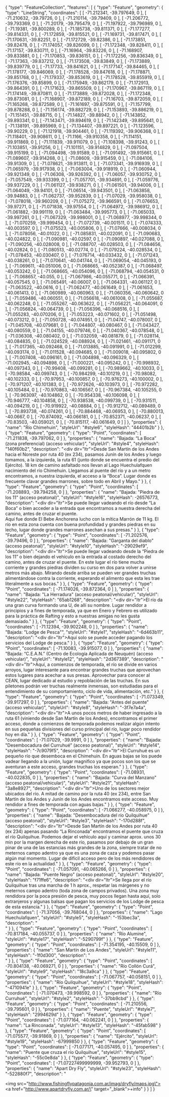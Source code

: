 {
  "type": "FeatureCollection",
  "features": [
    {
      "type": "Feature",
      "geometry": {
        "type": "LineString",
        "coordinates": [
          [
            -71.212341,
            -39.797649,
            0
          ],
          [
            -71.210632,
            -39.79726,
            0
          ],
          [
            -71.210114,
            -39.79409,
            0
          ],
          [
            -71.206772,
            -39.793369,
            0
          ],
          [
            -71.20179,
            -39.795479,
            0
          ],
          [
            -71.197922,
            -39.796989,
            0
          ],
          [
            -71.19381,
            -39.800289,
            0
          ],
          [
            -71.185738,
            -39.811371,
            0
          ],
          [
            -71.177277,
            -39.814331,
            0
          ],
          [
            -71.172859,
            -39.815521,
            0
          ],
          [
            -71.169731,
            -39.817471,
            0
          ],
          [
            -71.170631,
            -39.82251,
            0
          ],
          [
            -71.172729,
            -39.82386,
            0
          ],
          [
            -71.173851,
            -39.82478,
            0
          ],
          [
            -71.174057,
            -39.826099,
            0
          ],
          [
            -71.172348,
            -39.828411,
            0
          ],
          [
            -71.17157,
            -39.830711,
            0
          ],
          [
            -71.16964,
            -39.83226,
            0
          ],
          [
            -71.168907,
            -39.833881,
            0
          ],
          [
            -71.170853,
            -39.836151,
            0
          ],
          [
            -71.172256,
            -39.836349,
            0
          ],
          [
            -71.17363,
            -39.837212,
            0
          ],
          [
            -71.173508,
            -39.83849,
            0
          ],
          [
            -71.173889,
            -39.839779,
            0
          ],
          [
            -71.17733,
            -39.841621,
            0
          ],
          [
            -71.177147,
            -39.84465,
            0
          ],
          [
            -71.178177,
            -39.846069,
            0
          ],
          [
            -71.178528,
            -39.847618,
            0
          ],
          [
            -71.178871,
            -39.851768,
            0
          ],
          [
            -71.179337,
            -39.853619,
            0
          ],
          [
            -71.178528,
            -39.855919,
            0
          ],
          [
            -71.176376,
            -39.85899,
            0
          ],
          [
            -71.175949,
            -39.862179,
            0
          ],
          [
            -71.172913,
            -39.864391,
            0
          ],
          [
            -71.171623,
            -39.865509,
            0
          ],
          [
            -71.170967,
            -39.867119,
            0
          ],
          [
            -71.174149,
            -39.870811,
            0
          ],
          [
            -71.173889,
            -39.872028,
            0
          ],
          [
            -71.172348,
            -39.873081,
            0
          ],
          [
            -71.168907,
            -39.872189,
            0
          ],
          [
            -71.16703,
            -39.872059,
            0
          ],
          [
            -71.165268,
            -39.872589,
            0
          ],
          [
            -71.161697,
            -39.875591,
            0
          ],
          [
            -71.157799,
            -39.878288,
            0
          ],
          [
            -71.156174,
            -39.882729,
            0
          ],
          [
            -71.153893,
            -39.886219,
            0
          ],
          [
            -71.151451,
            -39.88715,
            0
          ],
          [
            -71.14827,
            -39.88942,
            0
          ],
          [
            -71.143852,
            -39.893341,
            0
          ],
          [
            -71.143471,
            -39.894619,
            0
          ],
          [
            -71.142349,
            -39.895641,
            0
          ],
          [
            -71.138191,
            -39.895969,
            0
          ],
          [
            -71.134407,
            -39.897221,
            0
          ],
          [
            -71.123596,
            -39.90229,
            0
          ],
          [
            -71.121918,
            -39.904461,
            0
          ],
          [
            -71.119392,
            -39.906368,
            0
          ],
          [
            -71.118401,
            -39.908611,
            0
          ],
          [
            -71.1166,
            -39.910358,
            0
          ],
          [
            -71.114151,
            -39.911869,
            0
          ],
          [
            -71.111839,
            -39.911079,
            0
          ],
          [
            -71.108398,
            -39.91243,
            0
          ],
          [
            -71.103851,
            -39.91256,
            0
          ],
          [
            -71.101151,
            -39.914829,
            0
          ],
          [
            -71.097504,
            -39.915199,
            0
          ],
          [
            -71.094498,
            -39.91589,
            0
          ],
          [
            -71.091492,
            -39.915661,
            0
          ],
          [
            -71.089607,
            -39.914268,
            0
          ],
          [
            -71.08609,
            -39.915459,
            0
          ],
          [
            -71.084106,
            -39.91309,
            0
          ],
          [
            -71.078621,
            -39.913811,
            0
          ],
          [
            -71.073341,
            -39.916939,
            0
          ],
          [
            -71.065979,
            -39.917938,
            0
          ],
          [
            -71.063004,
            -39.918919,
            0
          ],
          [
            -71.060944,
            -39.921349,
            0
          ],
          [
            -71.06308,
            -39.926392,
            0
          ],
          [
            -71.06057,
            -39.930752,
            0
          ],
          [
            -71.057549,
            -39.933399,
            0
          ],
          [
            -71.057701,
            -39.934891,
            0
          ],
          [
            -71.059776,
            -39.937229,
            0
          ],
          [
            -71.061127,
            -39.938271,
            0
          ],
          [
            -71.061501,
            -39.94006,
            0
          ],
          [
            -71.064049,
            -39.94101,
            0
          ],
          [
            -71.06514,
            -39.943501,
            0
          ],
          [
            -71.063858,
            -39.94883,
            0
          ],
          [
            -71.062737,
            -39.952839,
            0
          ],
          [
            -71.07029,
            -39.958038,
            0
          ],
          [
            -71.078018,
            -39.960209,
            0
          ],
          [
            -71.075272,
            -39.966591,
            0
          ],
          [
            -71.076653,
            -39.97271,
            0
          ],
          [
            -71.071838,
            -39.97554,
            0
          ],
          [
            -71.064972,
            -39.986912,
            0
          ],
          [
            -71.061882,
            -39.991119,
            0
          ],
          [
            -71.063484,
            -39.995773,
            0
          ],
          [
            -71.065033,
            -39.997261,
            0
          ],
          [
            -71.067329,
            -39.998001,
            0
          ],
          [
            -71.068977,
            -39.998344,
            0
          ],
          [
            -71.070259,
            -39.999454,
            0
          ],
          [
            -71.072739,
            -40.001511,
            0
          ],
          [
            -71.074333,
            -40.003597,
            0
          ],
          [
            -71.075523,
            -40.005806,
            0
          ],
          [
            -71.07666,
            -40.008034,
            0
          ],
          [
            -71.078056,
            -40.01022,
            0
          ],
          [
            -71.085831,
            -40.022091,
            0
          ],
          [
            -71.090683,
            -40.024822,
            0
          ],
          [
            -71.090981,
            -40.02597,
            0
          ],
          [
            -71.090897,
            -40.027088,
            0
          ],
          [
            -71.090256,
            -40.028008,
            0
          ],
          [
            -71.088707,
            -40.028503,
            0
          ],
          [
            -71.084656,
            -40.02824,
            0
          ],
          [
            -71.080513,
            -40.02774,
            0
          ],
          [
            -71.079224,
            -40.028534,
            0
          ],
          [
            -71.078453,
            -40.030407,
            0
          ],
          [
            -71.076714,
            -40.033432,
            0
          ],
          [
            -71.071243,
            -40.038261,
            0
          ],
          [
            -71.070641,
            -40.041744,
            0
          ],
          [
            -71.069054,
            -40.045193,
            0
          ],
          [
            -71.069611,
            -40.051006,
            0
          ],
          [
            -71.068665,
            -40.052387,
            0
          ],
          [
            -71.068497,
            -40.053242,
            0
          ],
          [
            -71.068665,
            -40.054096,
            0
          ],
          [
            -71.068794,
            -40.054531,
            0
          ],
          [
            -71.068657,
            -40.055,
            0
          ],
          [
            -71.067986,
            -40.055771,
            0
          ],
          [
            -71.066391,
            -40.057545,
            0
          ],
          [
            -71.065491,
            -40.06007,
            0
          ],
          [
            -71.064331,
            -40.061127,
            0
          ],
          [
            -71.063522,
            -40.0616,
            0
          ],
          [
            -71.062477,
            -40.061649,
            0
          ],
          [
            -71.061653,
            -40.061413,
            0
          ],
          [
            -71.060989,
            -40.060963,
            0
          ],
          [
            -71.060356,
            -40.060642,
            0
          ],
          [
            -71.059486,
            -40.060551,
            0
          ],
          [
            -71.056618,
            -40.061008,
            0
          ],
          [
            -71.055687,
            -40.062248,
            0
          ],
          [
            -71.055267,
            -40.063622,
            0
          ],
          [
            -71.056221,
            -40.064091,
            0
          ],
          [
            -71.056824,
            -40.064739,
            0
          ],
          [
            -71.056396,
            -40.068516,
            0
          ],
          [
            -71.055283,
            -40.070206,
            0
          ],
          [
            -71.053223,
            -40.071602,
            0
          ],
          [
            -71.051498,
            -40.073212,
            0
          ],
          [
            -71.050728,
            -40.074951,
            0
          ],
          [
            -71.04747,
            -40.078007,
            0
          ],
          [
            -71.045708,
            -40.079681,
            0
          ],
          [
            -71.044807,
            -40.080467,
            0
          ],
          [
            -71.043427,
            -40.080559,
            0
          ],
          [
            -71.04155,
            -40.079746,
            0
          ],
          [
            -71.040367,
            -40.078548,
            0
          ],
          [
            -71.036308,
            -40.080402,
            0
          ],
          [
            -71.032059,
            -40.081879,
            0
          ],
          [
            -71.028114,
            -40.084835,
            0
          ],
          [
            -71.024529,
            -40.088924,
            0
          ],
          [
            -71.021461,
            -40.091171,
            0
          ],
          [
            -71.017365,
            -40.092468,
            0
          ],
          [
            -71.013885,
            -40.091991,
            0
          ],
          [
            -71.012299,
            -40.093174,
            0
          ],
          [
            -71.011528,
            -40.094685,
            0
          ],
          [
            -71.009018,
            -40.095802,
            0
          ],
          [
            -71.007408,
            -40.096161,
            0
          ],
          [
            -71.004898,
            -40.096329,
            0
          ],
          [
            -71.002945,
            -40.094898,
            0
          ],
          [
            -71.000221,
            -40.095242,
            0
          ],
          [
            -70.998932,
            -40.097343,
            0
          ],
          [
            -70.99408,
            -40.099281,
            0
          ],
          [
            -70.989662,
            -40.10033,
            0
          ],
          [
            -70.98584,
            -40.099743,
            0
          ],
          [
            -70.984299,
            -40.101219,
            0
          ],
          [
            -70.98082,
            -40.102333,
            0
          ],
          [
            -70.97953,
            -40.100857,
            0
          ],
          [
            -70.976273,
            -40.100002,
            0
          ],
          [
            -70.971207,
            -40.101383,
            0
          ],
          [
            -70.972626,
            -40.103973,
            0
          ],
          [
            -70.972282,
            -40.105484,
            0
          ],
          [
            -70.970863,
            -40.106567,
            0
          ],
          [
            -70.967384,
            -40.105255,
            0
          ],
          [
            -70.963097,
            -40.104862,
            0
          ],
          [
            -70.954338,
            -40.106098,
            0
          ],
          [
            -70.946777,
            -40.104858,
            0
          ],
          [
            -70.938538,
            -40.099739,
            0
          ],
          [
            -70.931511,
            -40.094219,
            0
          ],
          [
            -70.919922,
            -40.08884,
            0
          ],
          [
            -70.912712,
            -40.089489,
            0
          ],
          [
            -70.893738,
            -40.074261,
            0
          ],
          [
            -70.884468,
            -40.06953,
            0
          ],
          [
            -70.880013,
            -40.0667,
            0
          ],
          [
            -70.874092,
            -40.066181,
            0
          ],
          [
            -70.852371,
            -40.06237,
            0
          ],
          [
            -70.83503,
            -40.059021,
            0
          ],
          [
            -70.815117,
            -40.061649,
            0
          ]
        ]
      },
      "properties": {
        "name": "Río Chimehuin",
        "styleUrl": "#style6",
        "styleHash": "44401b2b"
      }
    },
    {
      "type": "Feature",
      "geometry": {
        "type": "Point",
        "coordinates": [
          -71.211838,
          -39.797062,
          0
        ]
      },
      "properties": {
        "name": "Bajada: “La Boca” (zona preferencial) (acceso vehicular)",
        "styleUrl": "#style4",
        "styleHash": "140f60b2",
        "description": "<div dir=\"ltr\">Desde San Martín de los Andes hacia el Noreste por ruta 40 (ex 234), pasamos Junín de los Andes y luego tomamos, a la izquierda, la ruta 61 (junto donde se encuentra el predio del Ejército). 18 km de camino asfaltado nos llevan al Lago Huechulafquen nacimiento del río Chimehuin. Llegamos al puente del río y a un metro encontramos, a nuestra izquierda, el acceso a la “Boca”. Lugar donde es frecuente clavar grandes marrones, sobre todo en Abril y Mayo.</div>"
      }
    },
    {
      "type": "Feature",
      "geometry": {
        "type": "Point",
        "coordinates": [
          -71.208893,
          -39.794258,
          0
        ]
      },
      "properties": {
        "name": "Bajada: \"Piedra de los 11\" (acceso peatonal)",
        "styleUrl": "#style16",
        "styleHash": -26576773,
        "description": "<div dir=\"ltr\">Se puede llegar vadeando el río desde “La Boca” o bien acceder a la entrada que encontramos a nuestra derecha del camino, antes de cruzar el puente.<br>Aquí fue donde El Bebe Anchorena lucho con la mítica Marrón de 11 kg. El río en esta zona cuenta con buena profundidad y grandes piedras en su lecho, lugar donde grandes marrones asechan a sus presas.</div>"
      }
    },
    {
      "type": "Feature",
      "geometry": {
        "type": "Point",
        "coordinates": [
          -71.202576,
          -39.79496,
          0
        ]
      },
      "properties": {
        "name": "Bajada: \"Garganta del diablo\" (acceso peatonal)",
        "styleUrl": "#style10",
        "styleHash": "-29029ef9",
        "description": "<div dir=\"ltr\">Se puede llegar vadeando desde la “Piedra de los 11” o bien dejando el vehículo en la entrada al costado derecho del camino, antes de cruzar el puente. En este lugar el río tiene mucha corriente y grandes piedras dividen su curso en dos para volver a unirse metros más abajo. Mirando desde arriba se pueden ver grandes truchas alimentándose contra la corriente, esperando el alimento que esta les trae literalmente a sus bocas.</div>"
      }
    },
    {
      "type": "Feature",
      "geometry": {
        "type": "Point",
        "coordinates": [
          -71.174026,
          -39.872364,
          0
        ]
      },
      "properties": {
        "name": "Bajada: \"La Herradura\" (acceso peatonal/vehicular)",
        "styleUrl": "#style22",
        "styleHash": "65ab1268",
        "description": "<div dir=\"ltr\">El río da una gran curva formando una U, de allí su nombre. Lugar rendidor a principios y a fines de temporada, ya que en Enero y Febrero es utilizado para la práctica de Rafting y esto a nuestras amigas no les gusta demasiado.</div>"
      }
    },
    {
      "type": "Feature",
      "geometry": {
        "type": "Point",
        "coordinates": [
          -71.12394,
          -39.902248,
          0
        ]
      },
      "properties": {
        "name": "Bajada: \"Lodge de Pesca\"",
        "styleUrl": "#style1",
        "styleHash": "-6d463b11",
        "description": "<div dir=\"ltr\">Aquí solo se puede acceder pagando los servicios del Lodge de pesca.</div>"
      }
    },
    {
      "type": "Feature",
      "geometry": {
        "type": "Point",
        "coordinates": [
          -71.10083,
          -39.915077,
          0
        ]
      },
      "properties": {
        "name": "Bajada: “C.E.A.N.” (Centro de Ecología Aplicada de Neuquén) (acceso vehicular)",
        "styleUrl": "#style12",
        "styleHash": "2d367389",
        "description": "<div dir=\"ltr\">Aquí, a comienzos de temporada,  el río se divide en varios arroyos, lugar interesante para encontrar grandes truchas que aprovechan estos lugares para acechar a sus presas. Aprovechar para conocer al CEAN, lugar dedicado al estudio y repoblación de las truchas. En sus piletones podrán ver truchas realmente inmensas, son estudiadas para el entendimiento de su comportamiento, ciclo de vida, alimentación, etc.</div>"
      }
    },
    {
      "type": "Feature",
      "geometry": {
        "type": "Point",
        "coordinates": [
          -71.073349,
          -39.917297,
          0
        ]
      },
      "properties": {
        "name": "Bajada: \"Antes del puente\" (acceso vehicular)",
        "styleUrl": "#style8",
        "styleHash": "-3f7e7a4a",
        "description": "<div dir=\"ltr\">A unos pocos metros de haber ingresado a la ruta 61 (viniendo desde San Martín de los Andes), encontramos el primer acceso, donde a comienzos de temporada podemos realizar algún intento en sus pequeñas divisiones del curso principal del río, lugar poco rendidor hoy en día.</div>"
      }
    },
    {
      "type": "Feature",
      "geometry": {
        "type": "Point",
        "coordinates": [
          -71.07029,
          -39.9991,
          0
        ]
      },
      "properties": {
        "name": "Bajada: \"Desembocadura del Curruhué\" (acceso peatonal)",
        "styleUrl": "#style14",
        "styleHash": "-7c9079f5",
        "description": "<div dir=\"ltr\">El Curruhué es un pequeño río que desemboca en el Chimehuin. En aguas bajas se los puede vadear llegando a la unión, lugar magnifico ya que pocos son los que se aventuran a este acceso, grandes truchas los esperan.</div>"
      }
    },
    {
      "type": "Feature",
      "geometry": {
        "type": "Point",
        "coordinates": [
          -71.08931,
          -40.022835,
          0
        ]
      },
      "properties": {
        "name": "Bajada: \"Curva del Manzano\" (acceso peatonal/vehicular)",
        "styleUrl": "#style21",
        "styleHash": "3a8e8927",
        "description": "<div dir=\"ltr\">Uno de los sectores mejor ubicados del río. A mitad de camino por la ruta 40 (ex 234), entre San Martín de los Andes y Junín de los Andes encontramos este acceso. Muy rendidor a fines de temporada con aguas bajas.</div>"
      }
    },
    {
      "type": "Feature",
      "geometry": {
        "type": "Point",
        "coordinates": [
          -71.066277,
          -40.058975,
          0
        ]
      },
      "properties": {
        "name": "Bajada: \"Desembocadura del río Quilquihue\" (acceso peatonal)",
        "styleUrl": "#style3",
        "styleHash": "-170d288f",
        "description": "<div dir=\"ltr\">Desde San Martín de los Andes por ruta 40 (ex 234) apenas pasando “La Rinconada” encontramos el puente que cruza el río Quilquihue. Podemos dejar el vehículo aquí y caminar aprox. unos 30 min por la margen derecha de este río, pasamos por debajo de un gran pinar de una de las estancias más grandes de la zona, siempre tratar de no meternos campo adentro ya que es una zona de caza y podemos pasar algún mal momento. Lugar de difícil acceso pero de los más rendidores de este río en la actualidad.</div>"
      }
    },
    {
      "type": "Feature",
      "geometry": {
        "type": "Point",
        "coordinates": [
          -71.057091,
          -40.065266,
          0
        ]
      },
      "properties": {
        "name": "Bajada: \"Puente Negro\" (acceso peatonal)",
        "styleUrl": "#style20",
        "styleHash": "f71ffe6",
        "description": "<div dir=\"ltr\">Se llega por el río Quilquihue tras una marcha de 1 h aprox., respetar las márgenes y no meternos campo adentro (toda zona de campos privados). Una zona muy rendidora por la poca presión de pesca, muy pocos llegan hasta aquí, solo extranjeros y algunas balsas que pagan los servicios de los Lodge de pesca de esta estancia.</div>"
      }
    },
    {
      "type": "Feature",
      "geometry": {
        "type": "Point",
        "coordinates": [
          -71.37056,
          -39.768044,
          0
        ]
      },
      "properties": {
        "name": "Lago Huechulafquen",
        "styleUrl": "#style5",
        "styleHash": "-153bec3a",
        "description": "<br>"
      }
    },
    {
      "type": "Feature",
      "geometry": {
        "type": "Point",
        "coordinates": [
          -70.817184,
          -40.055737,
          0
        ]
      },
      "properties": {
        "name": "Río Alumine",
        "styleUrl": "#style17",
        "styleHash": "-5290799f"
      }
    },
    {
      "type": "Feature",
      "geometry": {
        "type": "Point",
        "coordinates": [
          -71.354195,
          -40.15509,
          0
        ]
      },
      "properties": {
        "name": "San Martín de Los Andes",
        "styleUrl": "#style11",
        "styleHash": "-1f0d300",
        "description": "<br>"
      }
    },
    {
      "type": "Feature",
      "geometry": {
        "type": "Point",
        "coordinates": [
          -70.804138,
          -40.069271,
          0
        ]
      },
      "properties": {
        "name": "Río Collón Curá",
        "styleUrl": "#style9",
        "styleHash": "18c3a9ca"
      }
    },
    {
      "type": "Feature",
      "geometry": {
        "type": "Point",
        "coordinates": [
          -71.067757,
          -40.058151,
          0
        ]
      },
      "properties": {
        "name": "Río Quilquihue",
        "styleUrl": "#style18",
        "styleHash": "-4710941e"
      }
    },
    {
      "type": "Feature",
      "geometry": {
        "type": "Point",
        "coordinates": [
          -71.070473,
          -39.998592,
          0
        ]
      },
      "properties": {
        "name": "Río Curruhué",
        "styleUrl": "#style2",
        "styleHash": "-37bb9cbd"
      }
    },
    {
      "type": "Feature",
      "geometry": {
        "type": "Point",
        "coordinates": [
          -71.210556,
          -39.795601,
          0
        ]
      },
      "properties": {
        "name": "Puente",
        "styleUrl": "#style7",
        "styleHash": "2994629d"
      }
    },
    {
      "type": "Feature",
      "geometry": {
        "type": "Point",
        "coordinates": [
          -71.077164,
          -40.062241,
          0
        ]
      },
      "properties": {
        "name": "La Rinconada",
        "styleUrl": "#style13",
        "styleHash": "-45fab598"
      }
    },
    {
      "type": "Feature",
      "geometry": {
        "type": "Point",
        "coordinates": [
          -71.075577,
          -39.91869,
          0
        ]
      },
      "properties": {
        "name": "Ejército",
        "styleUrl": "#style19",
        "styleHash": -67999850
      }
    },
    {
      "type": "Feature",
      "geometry": {
        "type": "Point",
        "coordinates": [
          -71.077171,
          -40.057495,
          0
        ]
      },
      "properties": {
        "name": "Puente que cruza el río Quilquihue",
        "styleUrl": "#style15",
        "styleHash": "-55c0e8da"
      }
    },
    {
      "type": "Feature",
      "geometry": {
        "type": "Point",
        "coordinates": [
          -71.07227499999999,
          -39.952793,
          0
        ]
      },
      "properties": {
        "name": "Apart Dry Fly",
        "styleUrl": "#style23",
        "styleHash": "-522880f7",
        "description": "<div><img src=\"http://www.fishingflypatagonia.com.ar/imag/dryfly/maps.jpg\"></div><a href=\"http://www.apartdryfly.com.ar/\" target=\"_blank\">+info</a>"
      }
    }
  ]
}